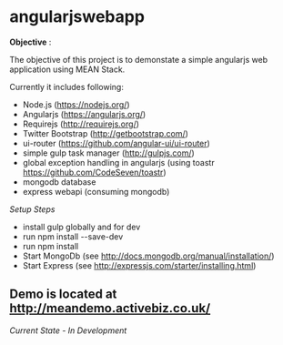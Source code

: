 # angularjswebapp

**Objective** :

The objective of this project is to demonstate a simple angularjs web application using MEAN Stack. 

Currently it includes following:
- Node.js (https://nodejs.org/)
- Angularjs (https://angularjs.org/)
- Requirejs (http://requirejs.org/)
- Twitter Bootstrap (http://getbootstrap.com/)
- ui-router (https://github.com/angular-ui/ui-router)
- simple gulp task manager (http://gulpjs.com/)
- global exception handling in angularjs (using toastr https://github.com/CodeSeven/toastr)
- mongodb database
- express webapi (consuming mongodb)

*Setup Steps*
- install gulp globally and for dev
- run npm install --save-dev
- run npm install
- Start MongoDb (see http://docs.mongodb.org/manual/installation/)
- Start Express (see http://expressjs.com/starter/installing.html)

<more to follow>

## Demo is located at http://meandemo.activebiz.co.uk/

*Current State - In Development* 
